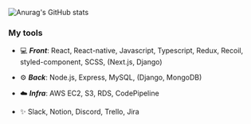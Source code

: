 ![Anurag's GitHub stats](https://github-readme-stats.vercel.app/api?username=codono&count_private=true&include_all_commits=true)

### My tools
- :computer: ***Front***: React, React-native, Javascript, Typescript, Redux, Recoil, styled-component, SCSS, (Next.js, Django)

- :gear: ***Back***: Node.js, Express, MySQL, (Django, MongoDB)

- :cloud: ***Infra***: AWS EC2, S3, RDS, CodePipeline

- ✨ Slack, Notion, Discord, Trello, Jira

<!---
codono/codono is a ✨ special ✨ repository because its `README.md` (this file) appears on your GitHub profile.
You can click the Preview link to take a look at your changes.
--->
